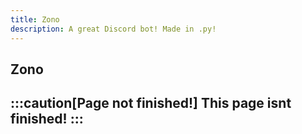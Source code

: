 ```yaml
---
title: Zono 
description: A great Discord bot! Made in .py!
---
```

## Zono
:::caution[Page not finished!]
This page isnt finished!
:::
---

